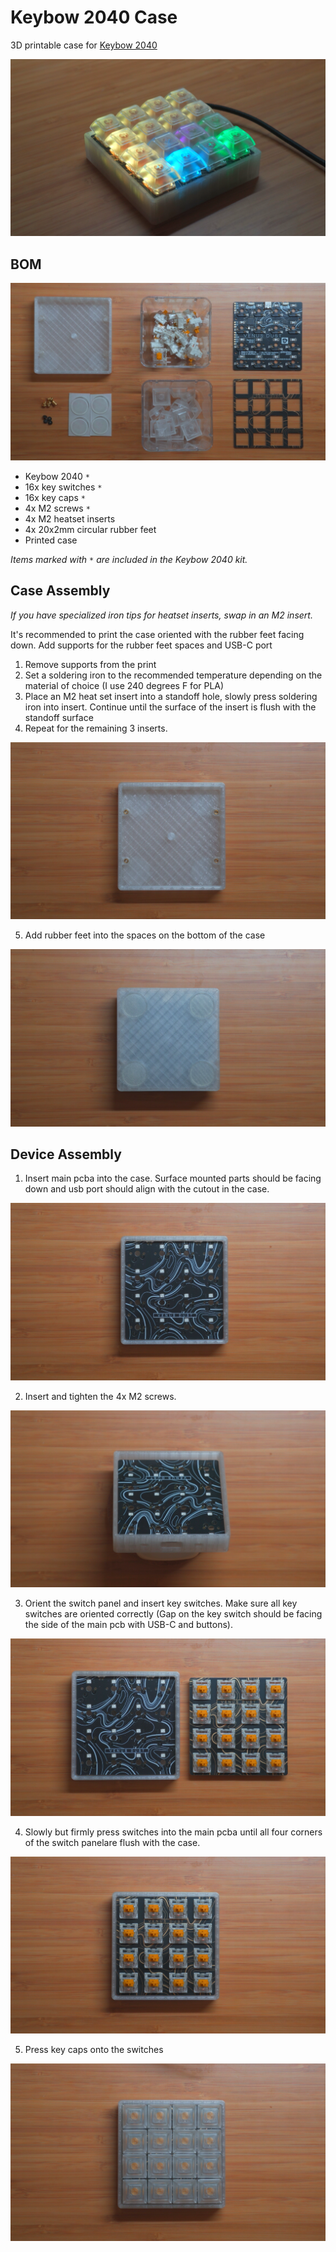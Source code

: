 # Keybow 2040 Case

3D printable case for [Keybow 2040](https://shop.pimoroni.com/products/keybow-2040)

![assembled keybow 2040 case](images/assembled_1.png)

## BOM

![BOM picture](images/bom.png)

- Keybow 2040 `*`
- 16x key switches `*`
- 16x key caps `*`
- 4x M2 screws `*`
- 4x M2 heatset inserts
- 4x 20x2mm circular rubber feet
- Printed case

*Items marked with `*` are included in the Keybow 2040 kit.*

## Case Assembly

*If you have specialized iron tips for heatset inserts, swap in an M2 insert.*

It's recommended to print the case oriented with the rubber feet facing down. Add supports for the rubber feet spaces and USB-C port

1. Remove supports from the print
2. Set a soldering iron to the recommended temperature depending on the material of choice (I use 240 degrees F for PLA)
3. Place an M2 heat set insert into a standoff hole, slowly press soldering iron into insert. Continue until the surface of the insert is flush with the standoff surface
4. Repeat for the remaining 3 inserts.

![Case assembly image 1](images/case_assembly_1.png)

5. Add rubber feet into the spaces on the bottom of the case

![Case assembly image 2](images/case_assembly_2.png)

## Device Assembly

1. Insert main pcba into the case. Surface mounted parts should be facing down and usb port should align with the cutout in the case.

![Step 1 image](images/assembly_1.png)

2. Insert and tighten the 4x M2 screws.

![Step 2 image](images/assembly_2.png)

3. Orient the switch panel and insert key switches. Make sure all key switches are oriented correctly (Gap on the key switch should be facing the side of the main pcb with USB-C and buttons).

![Step 3 image](images/assembly_3.png)

4. Slowly but firmly press switches into the main pcba until all four corners of the switch panelare flush with the case.

![Step 4 image](images/assembly_4.png)

5. Press key caps onto the switches

![Step 5 image](images/assembly_5.png)
